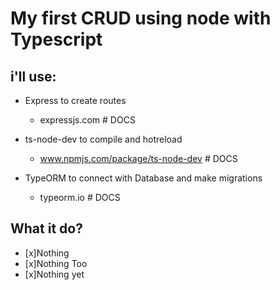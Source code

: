 # My first CRUD using node with Typescript

## i'll use: 
- Express to create routes
    -   expressjs.com # DOCS

- ts-node-dev to compile and hotreload
    - www.npmjs.com/package/ts-node-dev # DOCS

- TypeORM to connect with Database and make migrations
    - typeorm.io # DOCS

## What it do?
- [x]Nothing
- [x]Nothing Too
- [x]Nothing yet